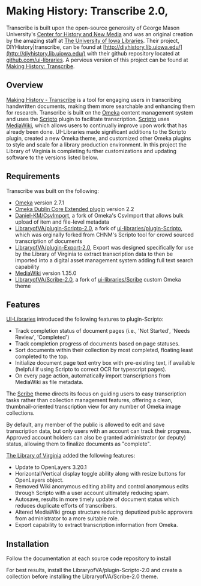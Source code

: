 Making History: Transcribe 2.0,
=====================

Transcribe is built upon the open-source generosity of George Mason University's [Center for History and New Media](http://chnm.gmu.edu/) and was an original creation by the amazing staff at [The University of Iowa Libraries](http://www.lib.uiowa.edu/). Their project, DIYHistory|transcribe, can be found at [http://diyhistory.lib.uiowa.edu/](http://diyhistory.lib.uiowa.edu/) with their github repository located at [github.com/ui-libraries](https://github.com/ui-libraries). A pervious version of this project can be found at [Making History: Transcribe](https://github.com/LibraryofVA/MakingHistory-transcribe).

Overview
--------
[Making History - Transcribe](http://www.virginiamemory.com/transcribe/) is a tool for engaging users in transcribing handwritten documents, making them more searchable and enhancing them for research. Transcribe is built on the [Omeka](http://omeka.org/) content management system and uses the [Scripto](http://scripto.org/) plugin to facilitate transcription. [Scripto](http://scripto.org/) uses [MediaWiki](http://www.mediawiki.org/wiki/MediaWiki), which allows users to continually improve upon work that has already been done. UI-Libraries made significant additions to the Scripto plugin, created a new Omeka theme, and customized other Omeka plugins to style and scale for a library production environment. In this project the Library of Virginia is completing further customizations and updating software to the versions listed below.

Requirements
------------
Transcribe was built on the following:

+ [Omeka](http://omeka.org/codex/Version_History) version 2.7.1
+ [Omeka Dublin Core Extended plugin](http://omeka.org/add-ons/plugins/dublin-core-extended/) version 2.2
+ [Daniel-KM/CsvImport](https://github.com/Daniel-KM/CsvImport), a fork of Omeka's CsvImport that allows bulk upload of item and file-level metadata
+ [LibraryofVA/plugin-Scripto-2.0](https://github.com/LibraryofVA/plugin-Scripto-2.0), a fork of [ui-libraries/plugin-Scripto](https://github.com/ui-libraries/plugin-Scripto), which was orginally forked from CHNM's Scripto tool for crowd sourced transcription of documents
+ [LibraryofVA/plugin-Export-2.0](https://github.com/LibraryofVA/plugin-Export-2.0), Export was designed specifically for use by the Library of Virginia to extract transcription data to then be imported into a digital asset management system adding full text search capability
+ [MediaWiki](http://www.mediawiki.org/wiki/MediaWiki) version 1.35.0
+ [LibraryofVA/Scribe-2.0](https://github.com/LibraryofVA/Scribe-2.0), a fork of [ui-libraries/Scribe](https://github.com/ui-libraries/Scribe) custom Omeka theme

Features
--------
[UI-Libraries](http://www.lib.uiowa.edu/) introduced the following features to plugin-Scripto:

- Track completion status of document pages (i.e., 'Not Started', 'Needs Review', 'Completed')
- Track completion progress of documents based on page statuses.
- Sort documents within their collection by most completed, floating least completed to the top.
- Initialize document page text entry box with pre-existing text, if available (helpful if using Scripto to correct OCR for typescript pages).
- On every page action, automatically import transcriptions from MediaWiki as file metadata.


The [Scribe](https://github.com/ui-libraries/Scribe) theme directs its focus on guiding users to easy transcription tasks rather than collection management features, offering a clean, thumbnail-oriented transcription view for any number of Omeka image collections.

By default, any member of the public is allowed to edit and save transcription data, but only users with an account can track their progress. Approved account holders can also be granted administrator (or deputy) status, allowing them to finalize documents as "complete".

[The Library of Virginia](http://www.lva.virginia.gov/) added the following features:

- Update to OpenLayers 3.20.1
- Horizontal/Vertical display toggle ability along with resize buttons for OpenLayers object.
- Removed Wiki anonymous editing ability and control anonymous edits through Scripto with a user account ultimately reducing spam.
- Autosave, results in more timely update of document status which reduces duplicate efforts of transcribers.
- Altered MediaWiki group structure reducing deputized public approvers from administrator to a more suitable role.
- Export capability to extract transcription information from Omeka.

Installation
------------
Follow the documentation at each source code repository to install 

For best results, install the LibraryofVA/plugin-Scripto-2.0 and create a collection before installing the LibraryofVA/Scribe-2.0 theme.
